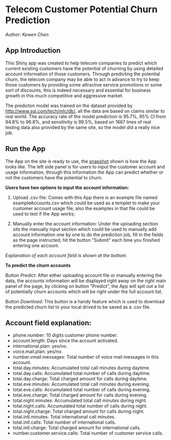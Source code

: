 Telecom Customer Potential Churn Prediction
========================================================

*Author: Kewen Chen*

## App Introduction

This Shiny app was created to help telecom companies to predict which current existing customers have the potential of churning by using detailed account information of those customers. Through predicting the potential churn, the telecom company may be able to act in advance to try to keep those customers by providing some attractive service promotions or some sort of discounts, this is indeed necessary and essential for business growth in this much competitive and aggressive market. 

The predicton model was trained on the dataset provided by http://www.sgi.com/tech/mlc/db/, all the data are based on claims similar to real world. The accuracy rate of the model prediction is 95.7%, 95% CI from 94.8% to 96.8%, and sensitivity is 99.5%, based on 1667 lines of real testing data also provided by the same site, so the model did a really nice job. 

## Run the App

The App on the site is ready to use, the [snapshot](Selection_002.png) shown is how the App looks like. The left side panel is for users to input the customer account and usage information, through this information the App can predict whether or not the customers have the potential to churn. 

**Users have two options to input the account information:**

1. Upload .csv file: Comes with this App there is an example file named exampleAccounts.csv which could be used as a templet to make your customer account usage file, also the examples in that file could be used to test if the App works; 

2. Manually enter the account information: Under the uploading section sits the manually input section which could be used to manually add account information one by one to do the prediction job, fill in the fields as the page instructed, hit the button "Submit" each time you finished entering one account.

*Explanation of each account field is shown at the bottom.*

**To predict the churn accounts**

Button *Predict*: After either uploading account file or manually entering the data, the accounts information will be displayed right away on the right main panel of the page, by clicking on button "Predict", the App will spit out a list of potentially churn accounts which will be right under the full account list.

Button *Download*: This button is a handy feature which is used to download the predicted churn list to your local drived to be saved as a .csv file.

## Account field explanation:

* phone.number: 10 digits customer phone number.
* account.length: Days since the account activated.
* international.plan: yes/no.
* voice.mail.plan: yes/no.
* number.vmail.messages: Total number of voice mail messages in this account.
* total.day.minutes: Accumulated total call minutes during daytime.
* total.day.calls: Accumulated total number of calls during daytime.
* total.day.charge: Total charged amount for calls during daytime.
* total.eve.minutes: Accumulated total call minutes during evening.
* total.eve.calls: Accumulated total number of calls during evening.
* total.eve.charge: Total charged amount for calls during evening.
* total.night.minutes: Accumulated total call minutes during night.
* total.night.calls: Accumulated total number of calls during night.
* total.night.charge: Total charged amount for calls during night.
* total.intl.minutes: Total international call minutes.
* total.intl.calls: Total number of international calls.
* total.intl.charge: Total charged amount for international calls.
* number.customer.service.calls: Total number of customer service calls.
